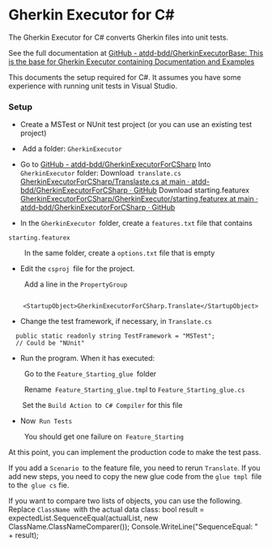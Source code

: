 # Gherkin Executor for C#

The Gherkin Executor for C# converts Gherkin files into unit tests.   

See the full documentation at [GitHub - atdd-bdd/GherkinExecutorBase: This is the base for Gherkin Executor containing Documentation and Examples](https://github.com/atdd-bdd/GherkinExecutorBase)





This documents the  setup required for C#.    It assumes you have some experience with running unit tests in Visual Studio.   

### Setup

- Create a MSTest or NUnit test project (or you can use an existing test project)

-  Add a folder:   `GherkinExecutor  `

- Go to [GitHub - atdd-bdd/GherkinExecutorForCSharp](https://github.com/atdd-bdd/GherkinExecutorForCSharp)
  Into `GherkinExecutor` folder:
  Download` translate.cs`  [GherkinExecutorForCSharp/Translaste.cs at main · atdd-bdd/GherkinExecutorForCSharp · GitHub](https://github.com/atdd-bdd/GherkinExecutorForCSharp/blob/main/Translaste.cs)
  Download starting.featurex [GherkinExecutorForCSharp/GherkinExecutor/starting.featurex at main · atdd-bdd/GherkinExecutorForCSharp · GitHub ](https://github.com/atdd-bdd/GherkinExecutorForCSharp/blob/main/GherkinExecutor/starting.featurex)

- In the `GherkinExecutor `folder, create a `features.txt` file that contains 

```
starting.featurex 
```

        In the same folder, create a `options.txt` file that is empty 

- Edit the `csproj `file for the project.   

        Add a line in the `PropertyGroup` 

```

    <StartupObject>GherkinExecutorForCSharp.Translate</StartupObject>
```

- Change the test framework, if necessary, in `Translate.cs` 

```
  public static readonly string TestFramework = "MSTest";
  // Could be "NUnit" 
```

- Run the program.  When it has executed: 

        Go to the `Feature_Starting_glue `folder 

        Rename` Feature_Starting_glue.tmp`l to `Feature_Starting_glue.cs `

       Set the `Build Action `to` C# Compiler` for this file

- Now` Run Tests`

        You should get one failure on` Feature_Starting` 

At this point, you can implement the production code to make the test pass.

If you add a `Scenario `to the feature file, you need to rerun `Translate`.     If you add new steps, you need to copy the new glue code from the `glue tmpl `file to the` glue cs` fie.  



If you want to compare two lists of objects, you can use the following.  Replace `ClassName `with the actual data class:
           bool result = expectedList.SequenceEqual(actualList, new ClassName.ClassNameComparer());
            Console.WriteLine("SequenceEqual: " + result);
